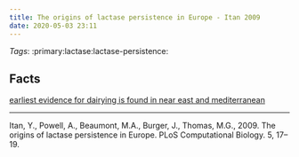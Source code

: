 ```yaml
---
title: The origins of lactase persistence in Europe - Itan 2009
date: 2020-05-03 23:11
---
```


*Tags*: :primary:lactase:lactase-persistence:

## Facts

[earliest evidence for dairying is found in near east and mediterranean](36)



----

Itan, Y., Powell, A., Beaumont, M.A., Burger, J., Thomas, M.G., 2009. The origins of lactase persistence in Europe. PLoS Computational Biology. 5, 17–19.

